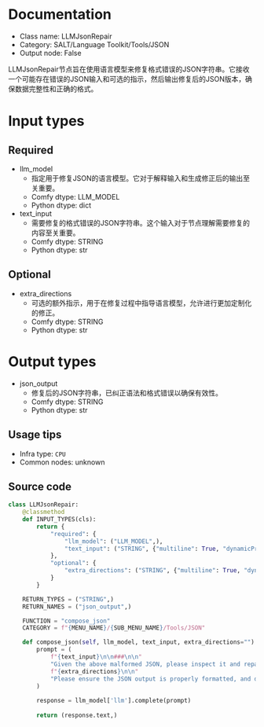 
# Documentation
- Class name: LLMJsonRepair
- Category: SALT/Language Toolkit/Tools/JSON
- Output node: False

LLMJsonRepair节点旨在使用语言模型来修复格式错误的JSON字符串。它接收一个可能存在错误的JSON输入和可选的指示，然后输出修复后的JSON版本，确保数据完整性和正确的格式。

# Input types
## Required
- llm_model
    - 指定用于修复JSON的语言模型。它对于解释输入和生成修正后的输出至关重要。
    - Comfy dtype: LLM_MODEL
    - Python dtype: dict
- text_input
    - 需要修复的格式错误的JSON字符串。这个输入对于节点理解需要修复的内容至关重要。
    - Comfy dtype: STRING
    - Python dtype: str

## Optional
- extra_directions
    - 可选的额外指示，用于在修复过程中指导语言模型，允许进行更加定制化的修正。
    - Comfy dtype: STRING
    - Python dtype: str

# Output types
- json_output
    - 修复后的JSON字符串，已纠正语法和格式错误以确保有效性。
    - Comfy dtype: STRING
    - Python dtype: str


## Usage tips
- Infra type: `CPU`
- Common nodes: unknown


## Source code
```python
class LLMJsonRepair:
    @classmethod
    def INPUT_TYPES(cls):
        return {
            "required": {
                "llm_model": ("LLM_MODEL",),
                "text_input": ("STRING", {"multiline": True, "dynamicPrompts": False, "placeholder": "Malformed JSON..."}),
            },
            "optional": {
                "extra_directions": ("STRING", {"multiline": True, "dynamicPrompts": False, "placeholder": "Extra directions for the LLM to follow..."}),
            }
        }

    RETURN_TYPES = ("STRING",)
    RETURN_NAMES = ("json_output",)

    FUNCTION = "compose_json"
    CATEGORY = f"{MENU_NAME}/{SUB_MENU_NAME}/Tools/JSON"

    def compose_json(self, llm_model, text_input, extra_directions=""):
        prompt = (
            f"{text_input}\n\n###\n\n"
            "Given the above malformed JSON, please inspect it and repair it so that it's valid JSON, without changing or loosing any data if possible."
            f"{extra_directions}\n\n"
            "Please ensure the JSON output is properly formatted, and does not omit any data."
        )
        
        response = llm_model['llm'].complete(prompt)
        
        return (response.text,)

```
